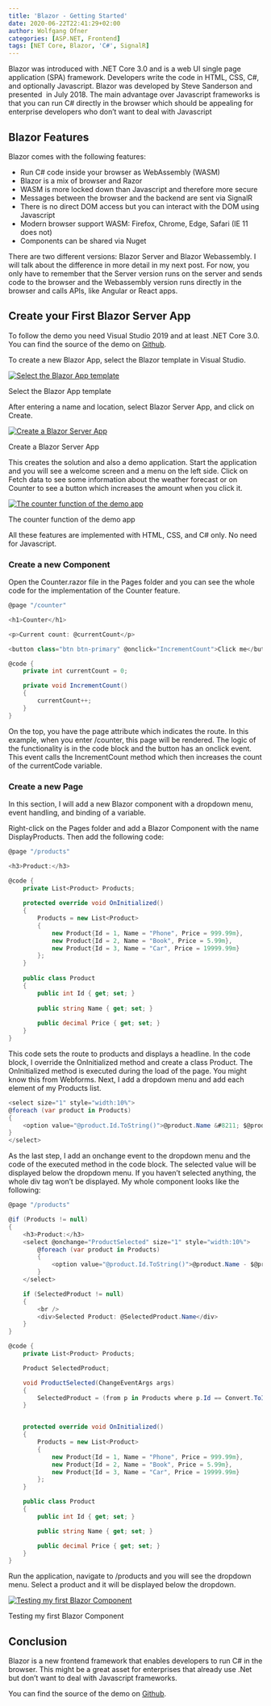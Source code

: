 ```yaml
---
title: 'Blazor - Getting Started'
date: 2020-06-22T22:41:29+02:00
author: Wolfgang Ofner
categories: [ASP.NET, Frontend]
tags: [NET Core, Blazor, 'C#', SignalR]
---
```

Blazor was introduced with .NET Core 3.0 and is a web UI single page application (SPA) framework. Developers write the code in HTML, CSS, C#, and optionally Javascript. Blazor was developed by Steve Sanderson and presented  in July 2018. The main advantage over Javascript frameworks is that you can run C# directly in the browser which should be appealing for enterprise developers who don&#8217;t want to deal with Javascript

## Blazor Features

Blazor comes with the following features:

  * Run C# code inside your browser as WebAssembly (WASM)
  * Blazor is a mix of browser and Razor
  * WASM is more locked down than Javascript and therefore more secure
  * Messages between the browser and the backend are sent via SignalR
  * There is no direct DOM access but you can interact with the DOM using Javascript
  * Modern browser support WASM: Firefox, Chrome, Edge, Safari (IE 11 does not)
  * Components can be shared via Nuget

There are two different versions: Blazor Server and Blazor Webassembly. I will talk about the difference in more detail in my next post. For now, you only have to remember that the Server version runs on the server and sends code to the browser and the Webassembly version runs directly in the browser and calls APIs, like Angular or React apps.

## Create your First Blazor Server App

To follow the demo you need Visual Studio 2019 and at least .NET Core 3.0. You can find the source of the demo on <a href="https://github.com/WolfgangOfner/Blazor-Server" target="_blank" rel="noopener noreferrer">Github</a>.

To create a new Blazor App, select the Blazor template in Visual Studio.

<div class="col-12 col-sm-10 aligncenter">
  <a href="/assets/img/posts/2020/06/Select-the-Blazor-App-template.jpg"><img loading="lazy" src="/assets/img/posts/2020/06/Select-the-Blazor-App-template.jpg" alt="Select the Blazor App template" /></a>
  
  <p>
    Select the Blazor App template
  </p>
</div>

After entering a name and location, select Blazor Server App, and click on Create.

<div class="col-12 col-sm-10 aligncenter">
  <a href="/assets/img/posts/2020/06/Create-a-Blazor-Server-App.jpg"><img loading="lazy" src="/assets/img/posts/2020/06/Create-a-Blazor-Server-App.jpg" alt="Create a Blazor Server App" /></a>
  
  <p>
    Create a Blazor Server App
  </p>
</div>

This creates the solution and also a demo application. Start the application and you will see a welcome screen and a menu on the left side. Click on Fetch data to see some information about the weather forecast or on Counter to see a button which increases the amount when you click it.

<div class="col-12 col-sm-10 aligncenter">
  <a href="/assets/img/posts/2020/06/The-counter-function-of-the-demo-app.jpg"><img loading="lazy" src="/assets/img/posts/2020/06/The-counter-function-of-the-demo-app.jpg" alt="The counter function of the demo app" /></a>
  
  <p>
    The counter function of the demo app
  </p>
</div>

All these features are implemented with HTML, CSS, and C# only. No need for Javascript.

### Create a new Component

Open the Counter.razor file in the Pages folder and you can see the whole code for the implementation of the Counter feature.

```csharp  
@page "/counter"

<h1>Counter</h1>

<p>Current count: @currentCount</p>

<button class="btn btn-primary" @onclick="IncrementCount">Click me</button>

@code {
    private int currentCount = 0;

    private void IncrementCount()
    {
        currentCount++;
    }
}  
```

On the top, you have the page attribute which indicates the route. In this example, when you enter /counter, this page will be rendered. The logic of the functionality is in the code block and the button has an onclick event. This event calls the IncrementCount method which then increases the count of the currentCode variable.

### Create a new Page

In this section, I will add a new Blazor component with a dropdown menu, event handling, and binding of a variable.

Right-click on the Pages folder and add a Blazor Component with the name DisplayProducts. Then add the following code:

```csharp  
@page "/products"

<h3>Product:</h3>

@code {  
    private List<Product> Products; 
    
    protected override void OnInitialized()
    {
        Products = new List<Product>
        {
            new Product{Id = 1, Name = "Phone", Price = 999.99m},
            new Product{Id = 2, Name = "Book", Price = 5.99m},
            new Product{Id = 3, Name = "Car", Price = 19999.99m}
        };
    }
    
    public class Product
    {
        public int Id { get; set; }
    
        public string Name { get; set; }
    
        public decimal Price { get; set; }
    }  
}
```

This code sets the route to products and displays a headline. In the code block, I override the OnInitialized method and create a class Product. The OnInitialized method is executed during the load of the page. You might know this from Webforms. Next, I add a dropdown menu and add each element of my Products list.

```csharp  
<select size="1" style="width:10%">  
@foreach (var product in Products)  
{  
    <option value="@product.Id.ToString()">@product.Name &#8211; $@product.Price</option>  
}  
</select>  
```

As the last step, I add an onchange event to the dropdown menu and the code of the executed method in the code block. The selected value will be displayed below the dropdown menu. If you haven&#8217;t selected anything, the whole div tag won&#8217;t be displayed. My whole component looks like the following:

```csharp  
@page "/products"

@if (Products != null)
{
    <h3>Product:</h3>
    <select @onchange="ProductSelected" size="1" style="width:10%">
        @foreach (var product in Products)
        {
            <option value="@product.Id.ToString()">@product.Name - $@product.Price</option>
        }
    </select>

    if (SelectedProduct != null)
    {
        <br />
        <div>Selected Product: @SelectedProduct.Name</div>
    }
}

@code {
    private List<Product> Products;

    Product SelectedProduct;

    void ProductSelected(ChangeEventArgs args)
    {
        SelectedProduct = (from p in Products where p.Id == Convert.ToInt32(args.Value.ToString()) select p).FirstOrDefault();
    }


    protected override void OnInitialized()
    {
        Products = new List<Product>
        {
            new Product{Id = 1, Name = "Phone", Price = 999.99m},
            new Product{Id = 2, Name = "Book", Price = 5.99m},
            new Product{Id = 3, Name = "Car", Price = 19999.99m}
        };
    }

    public class Product
    {
        public int Id { get; set; }

        public string Name { get; set; }

        public decimal Price { get; set; }
    }
}  
```

Run the application, navigate to /products and you will see the dropdown menu. Select a product and it will be displayed below the dropdown.

<div class="col-12 col-sm-10 aligncenter">
  <a href="/assets/img/posts/2020/06/Testing-my-first-Blazor-Component.jpg"><img loading="lazy" src="/assets/img/posts/2020/06/Testing-my-first-Blazor-Component.jpg" alt="Testing my first Blazor Component" /></a>
  
  <p>
    Testing my first Blazor Component
  </p>
</div>

## Conclusion

Blazor is a new frontend framework that enables developers to run C# in the browser. This might be a great asset for enterprises that already use .Net but don&#8217;t want to deal with Javascript frameworks.

You can find the source of the demo on <a href="https://github.com/WolfgangOfner/Blazor-Server" target="_blank" rel="noopener noreferrer">Github</a>.